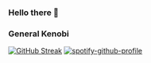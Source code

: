 ### Hello there 👋
### General Kenobi 
[![GitHub Streak](http://github-readme-streak-stats.herokuapp.com?user=KOTerra&theme=ocean-gradient&hide_border=true)](https://git.io/streak-stats)
[![spotify-github-profile](https://spotify-github-profile.vercel.app/api/view?uid=xyjd8x8oz7ehk6dxcsw5l8kwl&cover_image=true&theme=default&show_offline=true&background_color=4f526b&interchange=true&bar_color=4eb1a6&bar_color_cover=true)](https://github.com/kittinan/spotify-github-profile)
<!--
**KOTerra/KOTerra** is a ✨ _special_ ✨ repository because its `README.md` (this file) appears on your GitHub profile.

Here are some ideas to get you started:

- 🔭 I’m currently working on ...
- 🌱 I’m currently learning ...
- 👯 I’m looking to collaborate on ...
- 🤔 I’m looking for help with ...
- 💬 Ask me about ...
- 📫 How to reach me: ...
- 😄 Pronouns: ...
- ⚡ Fun fact: ...
-->

